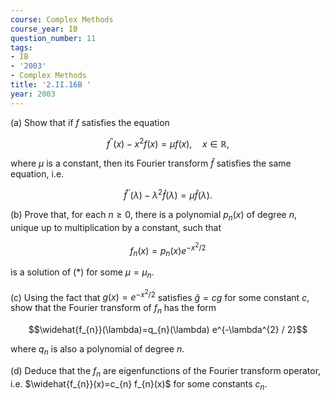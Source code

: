 ```yaml
---
course: Complex Methods
course_year: IB
question_number: 11
tags:
- IB
- '2003'
- Complex Methods
title: '2.II.16B '
year: 2003
---
```



(a) Show that if $f$ satisfies the equation

$$f^{\prime \prime}(x)-x^{2} f(x)=\mu f(x), \quad x \in \mathbb{R},$$

where $\mu$ is a constant, then its Fourier transform $\widehat{f}$ satisfies the same equation, i.e.

$$\widehat{f}^{\prime \prime}(\lambda)-\lambda^{2} \widehat{f}(\lambda)=\mu \widehat{f}(\lambda) .$$

(b) Prove that, for each $n \geq 0$, there is a polynomial $p_{n}(x)$ of degree $n$, unique up to multiplication by a constant, such that

$$f_{n}(x)=p_{n}(x) e^{-x^{2} / 2}$$

is a solution of $(*)$ for some $\mu=\mu_{n}$.

(c) Using the fact that $g(x)=e^{-x^{2} / 2}$ satisfies $\widehat{g}=c g$ for some constant $c$, show that the Fourier transform of $f_{n}$ has the form

$$\widehat{f_{n}}(\lambda)=q_{n}(\lambda) e^{-\lambda^{2} / 2}$$

where $q_{n}$ is also a polynomial of degree $n$.

(d) Deduce that the $f_{n}$ are eigenfunctions of the Fourier transform operator, i.e. $\widehat{f_{n}}(x)=c_{n} f_{n}(x)$ for some constants $c_{n} .$